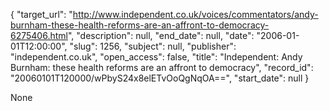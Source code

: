 {
  "target_url": "http://www.independent.co.uk/voices/commentators/andy-burnham-these-health-reforms-are-an-affront-to-democracy-6275406.html", 
  "description": null, 
  "end_date": null, 
  "date": "2006-01-01T12:00:00", 
  "slug": 1256, 
  "subject": null, 
  "publisher": "independent.co.uk", 
  "open_access": false, 
  "title": "Independent: Andy Burnham: these health reforms are an affront to democracy", 
  "record_id": "20060101T120000/wPbyS24x8elETvOoQgNqOA==", 
  "start_date": null
}

None